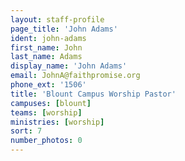 ```yaml
---
layout: staff-profile
page_title: 'John Adams'
ident: john-adams
first_name: John
last_name: Adams
display_name: 'John Adams'
email: JohnA@faithpromise.org
phone_ext: '1506'
title: 'Blount Campus Worship Pastor'
campuses: [blount]
teams: [worship]
ministries: [worship]
sort: 7
number_photos: 0
---
```


